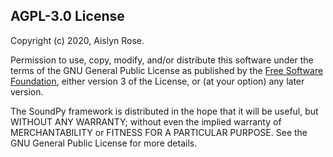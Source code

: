 ## AGPL-3.0 License

Copyright (c) 2020, Aislyn Rose.

Permission to use, copy, modify, and/or distribute this software
under the terms of the GNU General Public License as published by the
<a href="http://fsf.org">Free Software Foundation</a>, either version 3 of the License, or (at your option) 
any later version.

The SoundPy framework  is distributed in the hope that it will be useful, but 
WITHOUT ANY WARRANTY; without even the implied warranty of MERCHANTABILITY or 
FITNESS FOR A PARTICULAR PURPOSE. See the GNU General Public License for more 
details. 

